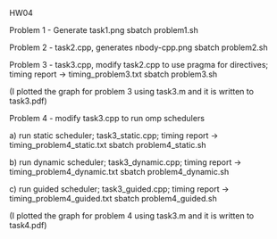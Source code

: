 HW04

Problem 1 - Generate task1.png
sbatch problem1.sh

Problem 2 - task2.cpp, generates nbody-cpp.png
sbatch problem2.sh

Problem 3 - task3.cpp, modify task2.cpp to use pragma for directives; timing report -> timing_problem3.txt
sbatch problem3.sh

(I plotted the graph for problem 3 using task3.m and it is written to task3.pdf)


Problem 4 - modify task3.cpp to run omp schedulers

a) run static scheduler; task3_static.cpp; timing report -> timing_problem4_static.txt
sbatch problem4_static.sh

b) run dynamic scheduler; task3_dynamic.cpp; timing report -> timing_problem4_dynamic.txt
sbatch problem4_dynamic.sh

c) run guided scheduler; task3_guided.cpp; timing report -> timing_problem4_guided.txt
sbatch problem4_guided.sh

(I plotted the graph for problem 4 using task3.m and it is written to task4.pdf)


